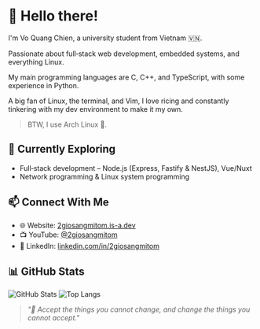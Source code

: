 # 👋 Hello there!

I'm Vo Quang Chien, a university student from Vietnam 🇻🇳.

Passionate about full‑stack web development, embedded systems, and everything Linux.

My main programming languages are C, C++, and TypeScript, with some experience in Python.

A big fan of Linux, the terminal, and Vim, I love ricing and constantly tinkering with my dev environment to make it my own.

> BTW, I use Arch Linux 🐧.

## 🧠 Currently Exploring

- Full‑stack development – Node.js (Express, Fastify & NestJS), Vue/Nuxt
- Network programming & Linux system programming

## 📫 Connect With Me

- 🌐 Website: [2giosangmitom.is-a.dev](https://2giosangmitom.is-a.dev/)
- 📺 YouTube: [@2giosangmitom](https://www.youtube.com/@2giosangmitom)
- 💼 LinkedIn: [linkedin.com/in/2giosangmitom](https://www.linkedin.com/in/2giosangmitom/)

## 📊 GitHub Stats

![GitHub Stats](https://github-readme-stats.vercel.app/api?username=2giosangmitom&show_icons=true&theme=radical&hide_border=true&rank_icon=github)
![Top Langs](https://github-readme-stats.vercel.app/api/top-langs/?username=2giosangmitom&layout=compact&langs_count=10&theme=radical&hide_border=true)

> _"🍜 Accept the things you cannot change, and change the things you cannot accept."_
